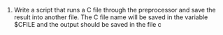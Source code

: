 1. Write a script that runs a C file through the preprocessor and save the result into another file.
   The C file name will be saved in the variable $CFILE and the output should be saved in the file c
